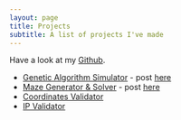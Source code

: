 ```yaml
---
layout: page
title: Projects
subtitle: A list of projects I've made
---
```


Have a look at my [Github](https://github.com/AcesOfGlory).

- [Genetic Algorithm Simulator](/projects/genetic-algorithm) - post [here](https://acesofglory.github.io/13-11-2016-genetic-algorithm/)
- [Maze Generator & Solver](/projects/maze-generator) - post [here](https://acesofglory.github.io/13-11-2016-maze-generator-solver/)
- [Coordinates Validator](/projects/coordinates)
- [IP Validator](/projects/ip)


